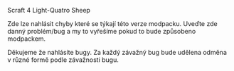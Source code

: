 Scraft 4 Light-Quatro Sheep

Zde lze nahlásit chyby které se týkají této verze modpacku.
Uveďte zde danný problém/bug a my to vyřešíme pokud to bude způsobeno modpackem.

Děkujeme že nahlásíte bugy. Za každý závažný bug bude udělena odměna v různé formě podle závažnosti bugu.
